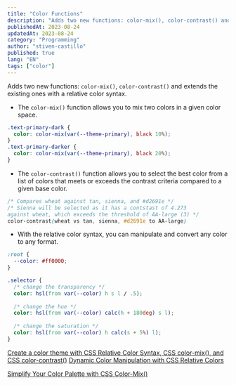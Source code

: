 ```yaml
---
title: "Color Functions"
description: "Adds two new functions: color-mix(), color-contrast() and extends the existing ones with a relative color syntax."
publishedAt: 2023-08-24
updatedAt: 2023-08-24
category: "Programming"
author: "stiven-castillo"
published: true
lang: "EN"
tags: ["color"]
---
```


Adds two new functions: `color-mix()`, `color-contrast()` and extends the existing ones with a relative color syntax.

- The `color-mix()` function allows you to mix two colors in a given color space.

```css
.text-primary-dark {
  color: color-mix(var(--theme-primary), black 10%);
}
.text-primary-darker {
  color: color-mix(var(--theme-primary), black 20%);
}
```

- The `color-contrast()` function allows you to select the best color from a list of colors that meets or exceeds the contrast criteria compared to a given base color.

```css
/* Compares wheat against tan, sienna, and #d2691e */
/* Sienna will be selected as it has a contstast of 4.273 
against wheat, which exceeds the threshold of AA-large (3) */
color-contrast(wheat vs tan, sienna, #d2691e to AA-large)
```

- With the relative color syntax, you can manipulate and convert any color to any format.

```css
:root {
  --color: #ff0000;
}

.selector {
  /* change the transparency */
  color: hsl(from var(--color) h s l / .5);
  
  /* change the hue */
  color: hsl(from var(--color) calc(h + 180deg) s l);
  
  /* change the saturation */
  color: hsl(from var(--color) h calc(s + 5%) l);
}
```

[Create a color theme with CSS Relative Color Syntax, CSS color-mix(), and CSS color-contrast()](https://www.bram.us/2021/04/28/create-a-color-theme-with-css-relative-color-syntax-css-color-mix-and-css-color-contrast/)
[Dynamic Color Manipulation with CSS Relative Colors](https://www.bram.us/2021/11/26/dynamic-color-manipulation-with-css-relative-colors/)

[Simplify Your Color Palette with CSS Color-Mix()](https://yuschick.medium.com/simplify-your-color-palette-with-css-color-mix-ec4967284dce)
